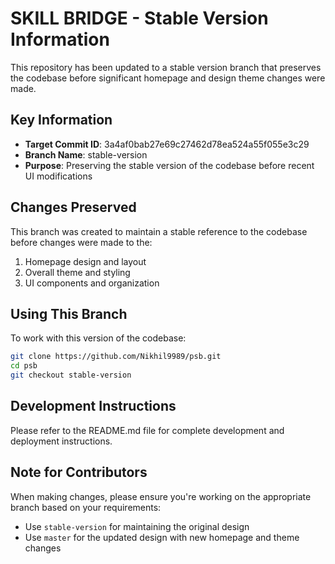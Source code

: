 # SKILL BRIDGE - Stable Version Information

This repository has been updated to a stable version branch that preserves the codebase before significant homepage and design theme changes were made.

## Key Information

- **Target Commit ID**: 3a4af0bab27e69c27462d78ea524a55f055e3c29
- **Branch Name**: stable-version
- **Purpose**: Preserving the stable version of the codebase before recent UI modifications

## Changes Preserved

This branch was created to maintain a stable reference to the codebase before changes were made to the:

1. Homepage design and layout
2. Overall theme and styling
3. UI components and organization

## Using This Branch

To work with this version of the codebase:

```bash
git clone https://github.com/Nikhil9989/psb.git
cd psb
git checkout stable-version
```

## Development Instructions

Please refer to the README.md file for complete development and deployment instructions.

## Note for Contributors

When making changes, please ensure you're working on the appropriate branch based on your requirements:

- Use `stable-version` for maintaining the original design
- Use `master` for the updated design with new homepage and theme changes
